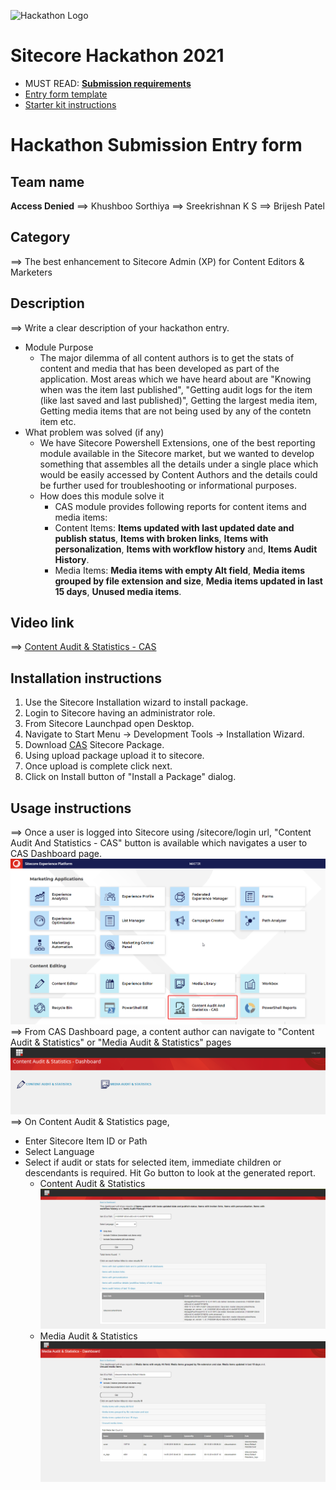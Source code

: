 ![Hackathon Logo](docs/images/hackathon.png?raw=true "Hackathon Logo")
# Sitecore Hackathon 2021

- MUST READ: **[Submission requirements](SUBMISSION_REQUIREMENTS.md)**
- [Entry form template](ENTRYFORM.md)
- [Starter kit instructions](STARTERKIT_INSTRUCTIONS.md)
  
# Hackathon Submission Entry form
## Team name
**Access Denied**
⟹ Khushboo Sorthiya
⟹ Sreekrishnan K S
⟹ Brijesh Patel

## Category
⟹ The best enhancement to Sitecore Admin (XP) for Content Editors & Marketers

## Description
⟹ Write a clear description of your hackathon entry.  

  - Module Purpose
	  - The major dilemma of all content authors is to get the stats of content and media that has been developed as part of the application. Most areas which we have heard about are "Knowing when was the item last published", "Getting audit logs for the item (like last saved and last published)", Getting the largest media item, Getting media items that are not being used by any of the contetn item etc.
  - What problem was solved (if any)
	  - We have Sitecore Powershell Extensions, one of the best reporting module available in the Sitecore market, but we wanted to develop something that assembles all the details under a single place which would be easily accessed by Content Authors and the details could be further used for troubleshooting or informational purposes.
    - How does this module solve it
	    - CAS module provides following reports for content items and media items:
	    - Content Items: **Items updated with last updated date and publish status**,  **Items with broken links**,  **Items with personalization**,  **Items with workflow history**  and,  **Items Audit History**.
	    - Media Items: **Media items with empty Alt field**,  **Media items grouped by file extension and size**,  **Media items updated in last 15 days**,  **Unused media items**.

## Video link

⟹ [Content Audit & Statistics - CAS](https://youtu.be/3VHIPGHizX8)

## Installation instructions

1. Use the Sitecore Installation wizard to install package.
2. Login to Sitecore having an administrator role.
3. From Sitecore Launchpad open Desktop.
4. Navigate to Start Menu -> Development Tools -> Installation Wizard.
5. Download  [CAS](https://github.com/Sitecore-Hackathon/2021-Access-Denied/blob/main/package/CAS%20Dashboard-1.0.zip) Sitecore Package.
6. Using upload package upload it to sitecore.
7. Once upload is complete click next.
8. Click on Install button of "Install a Package" dialog.

## Usage instructions
⟹ Once a user is logged into Sitecore using /sitecore/login url, "Content Audit And Statistics - CAS" button is available which navigates a user to CAS Dashboard page.
![Hackathon Logo](UsageImages/Sitecore-Launchpad-CAS.png)
⟹ From CAS Dashboard page, a content author can navigate to "Content Audit & Statistics" or "Media Audit & Statistics" pages
![Hackathon Logo](UsageImages/CAS-Dashboard.png)
⟹ On Content Audit & Statistics page,
- Enter Sitecore Item ID or Path
- Select Language
- Select if audit or stats for selected item, immediate children or descendants is required. Hit Go button to look at the generated report.
	- Content Audit & Statistics
	![Hackathon Logo](UsageImages/ContentAuditStats.png)
	- Media Audit & Statistics
	![Hackathon Logo](UsageImages/MediaAuditStats.png)

